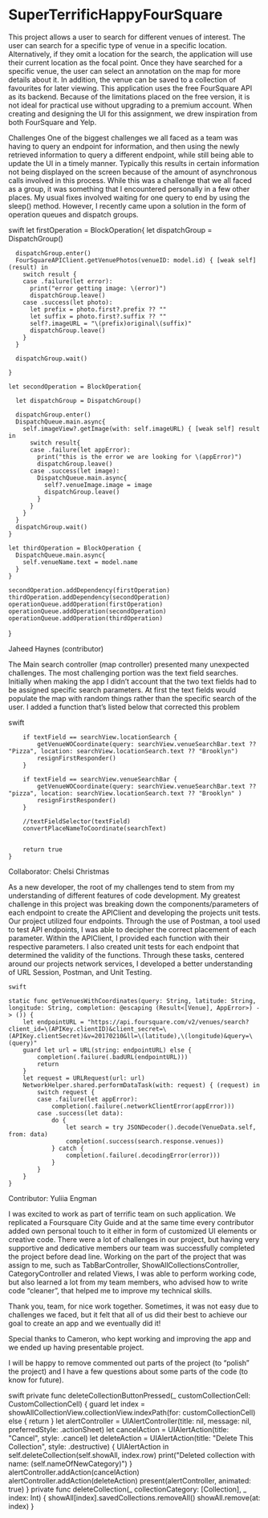 # SuperTerrificHappyFourSquare

This project allows a user to search for different venues of interest. The user can search for a specific type of venue in a specific location. Alternatively, if they omit a location for the search, the application will use their current location as the focal point. Once they have searched for a specific venue, the user can select an annotation on the map for more details about it. In addition, the venue can be saved to a collection of favourites for later viewing. 
This application uses the free FourSquare API as its backend. Because of the limitations placed on the free version, it is not ideal for practical use without upgrading to a premium account. When creating and designing the UI for this assignment, we drew inspiration from both FourSquare and Yelp.

Challenges 
One of the biggest challenges we all faced as a team was having to query an endpoint for information, and then using the newly retrieved information to query a different endpoint, while still being able to update the UI in a timely manner. Typically this results in certain information not being displayed on the screen because of the amount of asynchronous calls involved in this process. While this was a challenge that we all faced as a group, it was something that I encountered personally in a few other places. My usual fixes involved waiting for one query to end by using the sleep() method. However, I recently came upon a solution in the form of operation queues and dispatch groups.

swift 
let firstOperation = BlockOperation{
      let dispatchGroup = DispatchGroup()
       
      dispatchGroup.enter()
      FourSquareAPIClient.getVenuePhotos(venueID: model.id) { [weak self] (result) in
        switch result {
        case .failure(let error):
          print("error getting image: \(error)")
          dispatchGroup.leave()
        case .success(let photo):
          let prefix = photo.first?.prefix ?? ""
          let suffix = photo.first?.suffix ?? ""
          self?.imageURL = "\(prefix)original\(suffix)"
          dispatchGroup.leave()
        }
      }
       
      dispatchGroup.wait()
       
    }
     
    let secondOperation = BlockOperation{
       
      let dispatchGroup = DispatchGroup()
       
      dispatchGroup.enter()
      DispatchQueue.main.async{
        self.imageView?.getImage(with: self.imageURL) { [weak self] result in
          switch result{
          case .failure(let appError):
            print("this is the error we are looking for \(appError)")
            dispatchGroup.leave()
          case .success(let image):
            DispatchQueue.main.async{
              self?.venueImage.image = image
              dispatchGroup.leave()
            }
          }
        }
      }
      dispatchGroup.wait()
    }
     
    let thirdOperation = BlockOperation {
      DispatchQueue.main.async{
        self.venueName.text = model.name
      }
    }
     
    secondOperation.addDependency(firstOperation)
    thirdOperation.addDependency(secondOperation)
    operationQueue.addOperation(firstOperation)
    operationQueue.addOperation(secondOperation)
    operationQueue.addOperation(thirdOperation)
  }
  
  
  Jaheed Haynes (contributor)

The Main search controller (map controller)  presented many unexpected challenges. The most challenging portion was the text field searches. Initially when making the app I didn’t account that the two text fields had to be assigned specific search parameters. At first the text fields would populate the map with random things rather than the specific search of the user. I added a function that’s listed below that corrected this problem

swift

        
        if textField == searchView.locationSearch {
            getVenueWOCoordinate(query: searchView.venueSearchBar.text ?? "Pizza", location: searchView.locationSearch.text ?? "Brooklyn")
            resignFirstResponder()
        }
        
        if textField == searchView.venueSearchBar {
            getVenueWOCoordinate(query: searchView.venueSearchBar.text ?? "pizza", location: searchView.locationSearch.text ?? "Brooklyn" )
            resignFirstResponder()
        }
        
        //textFieldSelector(textField)
        convertPlaceNameToCoordinate(searchText)
        
        
        return true
    }




Collaborator: Chelsi Christmas 

As a new developer, the root of my challenges tend to stem from my understanding of different features of code development. My greatest challenge in this project was breaking down the components/parameters of each endpoint to create the APIClient and developing the projects unit tests. Our project utilized four endpoints. Through the use of Postman, a tool used to test API endpoints, I was able to decipher the correct placement of each parameter. Within the APIClient,  I provided each function with their respective parameters. I also created unit tests for each endpoint that determined the validity of the functions. Through these tasks, centered around our projects network services, I developed a better understanding of URL Session, Postman, and Unit Testing.

     
    
    swift
    
    static func getVenuesWithCoordinates(query: String, latitude: String, longitude: String, completion: @escaping (Result<[Venue], AppError>) -> ()) {
        let endpointURL = "https://api.foursquare.com/v2/venues/search?client_id=\(APIKey.clientID)&client_secret=\(APIKey.clientSecret)&v=20170210&ll=\(latitude),\(longitude)&query=\(query)"
        guard let url = URL(string: endpointURL) else {
            completion(.failure(.badURL(endpointURL)))
            return
        }
        let request = URLRequest(url: url)
        NetworkHelper.shared.performDataTask(with: request) { (request) in
            switch request {
            case .failure(let appError):
                completion(.failure(.networkClientError(appError)))
            case .success(let data):
                do {
                    let search = try JSONDecoder().decode(VenueData.self, from: data)
                    completion(.success(search.response.venues))
                } catch {
                    completion(.failure(.decodingError(error)))
                }
            }
        }
    }



Contributor: Yuliia Engman

I was excited to work as part of terrific team on such application. We replicated a Foursquare City Guide and at the same time every contributor added own personal touch to it either in form of customized UI elements or creative code. 
There were a lot of challenges in our project, but having very supportive and dedicative members our team was successfully completed the project before dead line.
Working on the part of the project that was assign to me, such as TabBarController, ShowAllCollectionsController, CategoryController and related Views, I was able to perform working code, but also learned a lot from my team members, who advised how to write code “cleaner”, that helped me to improve my technical skills.


Thank you, team, for nice work together. Sometimes, it was not easy due to challenges we faced, but it felt that all of us did their best to achieve our goal to create an app and we eventually did it!

Special thanks to Cameron, who kept working and improving the app and we ended up having presentable project.

I will be happy to remove commented out parts of the project (to “polish” the project) and I have a few questions about some parts of the code (to know for future).


swift
private func deleteCollectionButtonPressed(_ customCollectionCell: CustomCollectionCell) {
          guard let index = showAllCollectionView.collectionView.indexPath(for: customCollectionCell) else {
              return
          }
          let alertController = UIAlertController(title: nil, message: nil, preferredStyle: .actionSheet)
          let cancelAction = UIAlertAction(title: "Cancel", style: .cancel)
          let deleteAction = UIAlertAction(title: "Delete This Collection", style: .destructive) {
              UIAlertAction in
              self.deleteCollection(self.showAll, index.row)
              print("Deleted collection with name: \(self.nameOfNewCategory)")
          }
          alertController.addAction(cancelAction)
          alertController.addAction(deleteAction)
          present(alertController, animated: true)
      }
      private func deleteCollection(_ collectionCategory: [Collection], _ index: Int) {
          showAll[index].savedCollections.removeAll()
          showAll.remove(at: index)
      }
